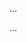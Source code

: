 <panel type="warning" header="Can write simple user stories :star::star:" expandable expanded no-close>

<panel type="info" header="Can write more detailed user stories :star::star::star:" expandable>
  <include src="../../book/specifyingRequirements/userStories/details/full.md" />
  <panel header=":trophy: Evidence" expanded>

...

  </panel>
</panel>

<panel type="info" header="Can use user stories to manage requirements of project :star::star::star:" expandable>
  <include src="../../book/specifyingRequirements/userStories/usage/full.md" />
  <panel header=":trophy: Evidence" expanded>

...

  </panel>
</panel>

</panel>
